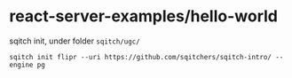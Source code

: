 # react-server-examples/hello-world

sqitch init, under folder `sqitch/ugc/`
```shell
sqitch init flipr --uri https://github.com/sqitchers/sqitch-intro/ --engine pg
```
